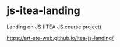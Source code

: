 # js-itea-landing
Landing on JS (ITEA JS course project) 

https://art-ste-web.github.io/itea-js-landing/
